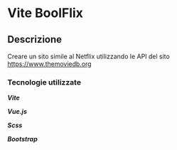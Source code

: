 Vite BoolFlix
===
## Descrizione

Creare un sito simile al Netflix utilizzando le API del sito https://www.themoviedb.org

### Tecnologie utilizzate

***Vite***

***Vue.js***

***Scss***

***Bootstrap***
